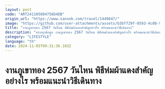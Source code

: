 ```yaml
---
layout: post
code: "ART241105084756D4DB"
origin_url: "https://www.sanook.com/travel/1449847/"
image: "https://github.com/user-attachments/assets/b3bff29f-0593-4c08-97a5-b105d5bbd0da"
title: "งานภูเขาทอง 2567 วันไหน พิธีห่มผ้าแดงสำคัญอย่างไร พร้อมแนะนำวิธีเดินทาง"
description: "ครบทุกข้อมูล งานภูเขาทอง 2567 วันไหน พิธีห่มผ้าแดงสำคัญอย่างไร พร้อมแนะนำวิธีเดินทางไปเที่ยวงานวัดภูเขาทอง "
category: "LIFESTYLE"
language: "th"
date: 2024-11-05T09:31:36.103Z
---
```


# งานภูเขาทอง 2567 วันไหน พิธีห่มผ้าแดงสำคัญอย่างไร พร้อมแนะนำวิธีเดินทาง